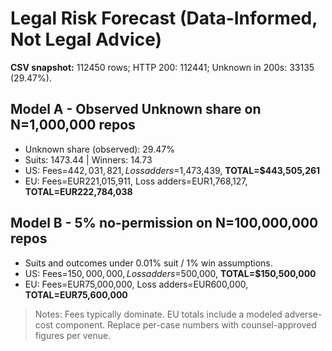 ﻿# Legal Risk Forecast (Data-Informed, Not Legal Advice)

**CSV snapshot:** 112450 rows; HTTP 200: 112441; Unknown in 200s: 33135 (29.47%).

## Model A - Observed Unknown share on N=1,000,000 repos
- Unknown share (observed): 29.47%
- Suits: 1473.44 | Winners: 14.73
- US: Fees=$442,031,821, Loss adders=$1,473,439, **TOTAL=$443,505,261**
- EU: Fees=EUR221,015,911, Loss adders=EUR1,768,127, **TOTAL=EUR222,784,038**

## Model B - 5% no-permission on N=100,000,000 repos
- Suits and outcomes under 0.01% suit / 1% win assumptions.
- US: Fees=$150,000,000, Loss adders=$500,000, **TOTAL=$150,500,000**
- EU: Fees=EUR75,000,000, Loss adders=EUR600,000, **TOTAL=EUR75,600,000**

> Notes: Fees typically dominate. EU totals include a modeled adverse-cost component. Replace per-case numbers with counsel-approved figures per venue.
